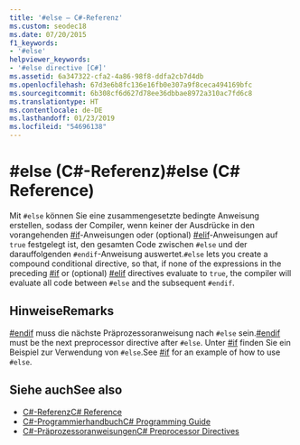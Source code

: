 ```yaml
---
title: '#else – C#-Referenz'
ms.custom: seodec18
ms.date: 07/20/2015
f1_keywords:
- '#else'
helpviewer_keywords:
- '#else directive [C#]'
ms.assetid: 6a347322-cfa2-4a86-98f8-ddfa2cb7d4db
ms.openlocfilehash: 67d3e6b8fc136e16fb0e307a9f8ceca494169bfc
ms.sourcegitcommit: 6b308cf6d627d78ee36dbbae8972a310ac7fd6c8
ms.translationtype: HT
ms.contentlocale: de-DE
ms.lasthandoff: 01/23/2019
ms.locfileid: "54696138"
---
```

# <a name="else-c-reference"></a><span data-ttu-id="36a04-102">#else (C#-Referenz)</span><span class="sxs-lookup"><span data-stu-id="36a04-102">#else (C# Reference)</span></span>
<span data-ttu-id="36a04-103">Mit `#else` können Sie eine zusammengesetzte bedingte Anweisung erstellen, sodass der Compiler, wenn keiner der Ausdrücke in den vorangehenden [#if](../../../csharp/language-reference/preprocessor-directives/preprocessor-if.md)-Anweisungen oder (optional) [#elif](../../../csharp/language-reference/preprocessor-directives/preprocessor-elif.md)-Anweisungen auf `true` festgelegt ist, den gesamten Code zwischen `#else` und der darauffolgenden `#endif`-Anweisung auswertet.</span><span class="sxs-lookup"><span data-stu-id="36a04-103">`#else` lets you create a compound conditional directive, so that, if none of the expressions in the preceding [#if](../../../csharp/language-reference/preprocessor-directives/preprocessor-if.md) or (optional) [#elif](../../../csharp/language-reference/preprocessor-directives/preprocessor-elif.md) directives evaluate to `true`, the compiler will evaluate all code between `#else` and the subsequent `#endif`.</span></span>  
  
## <a name="remarks"></a><span data-ttu-id="36a04-104">Hinweise</span><span class="sxs-lookup"><span data-stu-id="36a04-104">Remarks</span></span>  
 <span data-ttu-id="36a04-105">[#endif](../../../csharp/language-reference/preprocessor-directives/preprocessor-endif.md) muss die nächste Präprozessoranweisung nach `#else` sein.</span><span class="sxs-lookup"><span data-stu-id="36a04-105">[#endif](../../../csharp/language-reference/preprocessor-directives/preprocessor-endif.md) must be the next preprocessor directive after `#else`.</span></span> <span data-ttu-id="36a04-106">Unter [#if](../../../csharp/language-reference/preprocessor-directives/preprocessor-if.md) finden Sie ein Beispiel zur Verwendung von `#else`.</span><span class="sxs-lookup"><span data-stu-id="36a04-106">See [#if](../../../csharp/language-reference/preprocessor-directives/preprocessor-if.md) for an example of how to use `#else`.</span></span>  
  
## <a name="see-also"></a><span data-ttu-id="36a04-107">Siehe auch</span><span class="sxs-lookup"><span data-stu-id="36a04-107">See also</span></span>

- [<span data-ttu-id="36a04-108">C#-Referenz</span><span class="sxs-lookup"><span data-stu-id="36a04-108">C# Reference</span></span>](../../../csharp/language-reference/index.md)
- [<span data-ttu-id="36a04-109">C#-Programmierhandbuch</span><span class="sxs-lookup"><span data-stu-id="36a04-109">C# Programming Guide</span></span>](../../../csharp/programming-guide/index.md)
- [<span data-ttu-id="36a04-110">C#-Präprozessoranweisungen</span><span class="sxs-lookup"><span data-stu-id="36a04-110">C# Preprocessor Directives</span></span>](../../../csharp/language-reference/preprocessor-directives/index.md)
